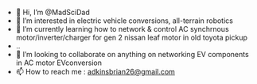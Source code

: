 - 👋 Hi, I’m @MadSciDad
- 👀 I’m interested in electric vehicle conversions, all-terrain robotics
- 🌱 I’m currently learning how to network & control AC synchrnous motor/inverter/charger for gen 2 nissan leaf motor in old toyota pickup
- ..
- 💞️ I’m looking to collaborate on anything on networking EV components in AC motor EVconversion
- 📫 How to reach me : adkinsbrian26@gmail.com

<!---
MadSciDad/MadSciDad is a ✨ special ✨ repository because its `README.md` (this file) appears on your GitHub profile.
You can click the Preview link to take a look at your changes.
--->
